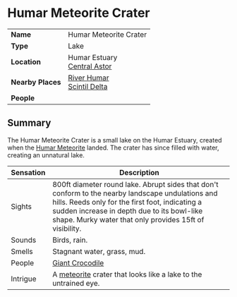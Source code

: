 # Humar Meteorite Crater

|||
| --- | --- |
| **Name** | Humar Meteorite Crater | place.4
| **Type** | Lake |
| **Location** | Humar Estuary<br>[Central Astor](../regions/central-astor.md) |
| **Nearby Places** | [River Humar](river-humar.md)<br>[Scintil Delta](scintil-delta.md) |
| **People** | |

## Summary

The Humar Meteorite Crater is a small lake on the Humar Estuary, created when the [Humar Meteorite](../../items/meteoric/meteorites/humar-meteorite.md) landed. The crater has since filled with water, creating an unnatural lake.

| Sensation | Description |
| ---- | --- |
| Sights | 800ft diameter round lake. Abrupt sides that don't conform to the nearby landscape undulations and hills. Reeds only for the first foot, indicating a sudden increase in depth due to its bowl-like shape. Murky water that only provides 15ft of visibility. |
| Sounds | Birds, rain. |
| Smells | Stagnant water, grass, mud. |
| People | [Giant Crocodile](https://www.dndbeyond.com/monsters/giant-crocodile) |
| Intrigue | A [meteorite](../../items/meteoric/meteorite.md) crater that looks like a lake to the untrained eye. |
